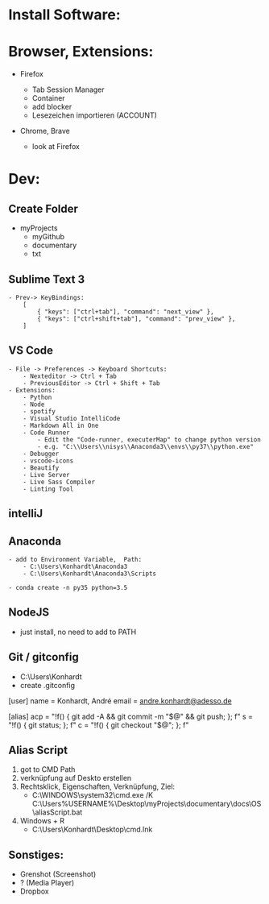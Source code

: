 # Install Software:

# Browser, Extensions:
- Firefox
    - Tab Session Manager
    - Container
    - add blocker
    - Lesezeichen importieren (ACCOUNT)

- Chrome, Brave
    - look at Firefox

# Dev:

## Create Folder

- myProjects
    - myGithub
    - documentary
    - txt

## Sublime Text 3
    - Prev-> KeyBindings:
        [
	        { "keys": ["ctrl+tab"], "command": "next_view" },
	        { "keys": ["ctrl+shift+tab"], "command": "prev_view" },	
        ]


## VS Code
    - File -> Preferences -> Keyboard Shortcuts:
        - Nexteditor -> Ctrl + Tab
        - PreviousEditor -> Ctrl + Shift + Tab
    - Extensions:
        - Python
        - Node
        - spotify
        - Visual Studio IntelliCode
        - Markdown All in One
        - Code Runner
            - Edit the "Code-runner, executerMap" to change python version
            - e.g. "C:\\Users\\nisys\\Anaconda3\\envs\\py37\\python.exe"
        - Debugger
        - vscode-icons
        - Beautify
        - Live Server
        - Live Sass Compiler
        - Linting Tool

## intelliJ

## Anaconda

    - add to Environment Variable,  Path:
        - C:\Users\Konhardt\Anaconda3
        - C:\Users\Konhardt\Anaconda3\Scripts

    - conda create -n py35 python=3.5

## NodeJS

- just install, no need to add to PATH

## Git / gitconfig

- C:\Users\Konhardt
- create .gitconfig

[user]
    name = Konhardt, André
    email = andre.konhardt@adesso.de


[alias]
    acp = "!f() { git add -A && git commit -m \"$@\" && git push; }; f"
    s = "!f() { git status; }; f"
    c = "!f() { git checkout \"$@\"; }; f"

## Alias Script

1. got to CMD Path
2. verknüpfung auf Deskto erstellen
3. Rechtsklick, Eigenschaften, Verknüpfung, Ziel:
    - C:\WINDOWS\system32\cmd.exe /K C:\Users\%USERNAME%\Desktop\myProjects\documentary\docs\OS\aliasScript.bat
4. Windows + R
    - C:\Users\Konhardt\Desktop\cmd.lnk




## Sonstiges:

- Grenshot (Screenshot)
- ? (Media Player)
- Dropbox